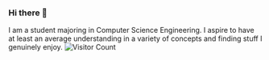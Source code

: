 ### Hi there 👋

<!--
**keshavshivkumar/keshavshivkumar** is a ✨ _special_ ✨ repository because its `README.md` (this file) appears on your GitHub profile.
-->
I am a student majoring in Computer Science Engineering.
I aspire to have at least an average understanding in a variety of concepts and finding stuff I genuinely enjoy.
![Visitor Count](https://profile-counter.glitch.me/{username}/count.svg)
